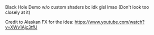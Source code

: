 Black Hole Demo w/o custom shaders bc idk glsl lmao (Don't look too closely at it)

Credit to Alaskan FX for the idea: https://www.youtube.com/watch?v=XWv1Ajc3tfU